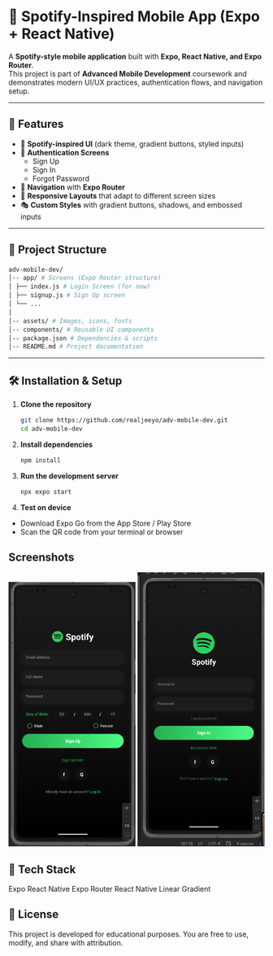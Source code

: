 # 🎵 Spotify-Inspired Mobile App (Expo + React Native)

A **Spotify-style mobile application** built with **Expo, React Native, and Expo Router**.  
This project is part of **Advanced Mobile Development** coursework and demonstrates modern UI/UX practices, authentication flows, and navigation setup.

---

## 🚀 Features

- 🎨 **Spotify-inspired UI** (dark theme, gradient buttons, styled inputs)
- 🔐 **Authentication Screens**
   - Sign Up
   - Sign In
   - Forgot Password
- 🧭 **Navigation** with **Expo Router**
- 📱 **Responsive Layouts** that adapt to different screen sizes
- 🎭 **Custom Styles** with gradient buttons, shadows, and embossed inputs

---

## 📂 Project Structure
```bash
adv-mobile-dev/
│-- app/ # Screens (Expo Router structure)
│ ├── index.js # Login Screen (for now)
│ ├── signup.js # Sign Up screen
│ └── ...
│
│-- assets/ # Images, icons, fonts
│-- components/ # Reusable UI components
│-- package.json # Dependencies & scripts
│-- README.md # Project documentation
```

---

## 🛠️ Installation & Setup

1. **Clone the repository**
   ```bash
   git clone https://github.com/realjeeyo/adv-mobile-dev.git
   cd adv-mobile-dev
   ```
   
2. **Install dependencies**
   ```bash
   npm install
   ```
   
3. **Run the development server**
   ```bash
   npx expo start
   ```
   
4. **Test on device**
- Download Expo Go from the App Store / Play Store
- Scan the QR code from your terminal or browser

## Screenshots
<p align="center">
<img src="screenshots/Signup Page 09:02:25.png" alt="Sign Up Screen" width="250"/>
<img src="screenshots/Login Page 09:02:25.png" alt="Login Screen" width="250"/>
</p>

## 🔧 Tech Stack
Expo
React Native
Expo Router
React Native Linear Gradient

## 📜 License
This project is developed for educational purposes.
You are free to use, modify, and share with attribution.